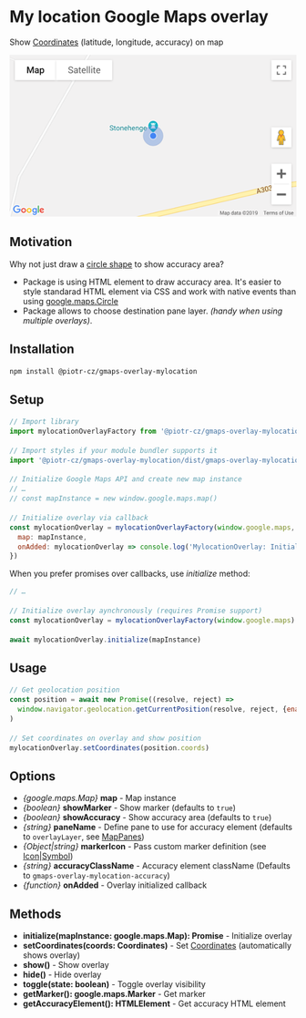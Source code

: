 # My location Google Maps overlay
Show [Coordinates](https://developer.mozilla.org/en-US/docs/Web/API/Coordinates) (latitude, longitude, accuracy) on map

![screenshot](./images/screenshot.png)


## Motivation

Why not just draw a [circle shape](https://developers.google.com/maps/documentation/javascript/examples/circle-simple) to show accuracy area?
- Package is using HTML element to draw accuracy area. It's easier to style standarad HTML element via CSS and work with native events than using [google.maps.Circle](https://developers.google.com/maps/documentation/javascript/reference/polygon#Circle)
- Package allows to choose destination pane layer.
  _(handy when using multiple overlays)_.


## Installation

```sh
npm install @piotr-cz/gmaps-overlay-mylocation
```


## Setup

```js
// Import library
import mylocationOverlayFactory from '@piotr-cz/gmaps-overlay-mylocation'

// Import styles if your module bundler supports it
import '@piotr-cz/gmaps-overlay-mylocation/dist/gmaps-overlay-mylocation.css'

// Initialize Google Maps API and create new map instance
// …
// const mapInstance = new window.google.maps.map()

// Initialize overlay via callback
const mylocationOverlay = mylocationOverlayFactory(window.google.maps, {
  map: mapInstance,
  onAdded: mylocationOverlay => console.log('MylocationOverlay: Initialized, may set coords now')
})

```

When you prefer promises over callbacks, use _initialize_ method:

```js
// …

// Initialize overlay aynchronously (requires Promise support)
const mylocationOverlay = mylocationOverlayFactory(window.google.maps)

await mylocationOverlay.initialize(mapInstance)
```


## Usage

```js
// Get geolocation position
const position = await new Promise((resolve, reject) =>
  window.navigator.geolocation.getCurrentPosition(resolve, reject, {enableHighAccuracy: true})
)

// Set coordinates on overlay and show position
mylocationOverlay.setCoordinates(position.coords)
```


## Options

- _{google.maps.Map}_ **map** - Map instance
- _{boolean}_ **showMarker** - Show marker (defaults to `true`)
- _{boolean}_ **showAccuracy** - Show accuracy area (defaults to `true`)
- _{string}_ **paneName** - Define pane to use for accuracy element (defaults to `overlayLayer`, see [MapPanes](https://developers.google.com/maps/documentation/javascript/reference/overlay-view#MapPanes))
- _{Object|string}_ **markerIcon** - Pass custom marker definition (see [Icon](https://developers.google.com/maps/documentation/javascript/reference/marker#Icon)|[Symbol](https://developers.google.com/maps/documentation/javascript/reference/marker#Symbol))
- _{string}_ **accuracyClassName** - Accuracy element className (Defaults to `gmaps-overlay-mylocation-accuracy`)
- _{function}_ **onAdded** - Overlay initialized callback


## Methods

- **initialize(mapInstance: google.maps.Map): Promise** - Initialize overlay
- **setCoordinates(coords: Coordinates)** - Set [Coordinates](https://developer.mozilla.org/en-US/docs/Web/API/Coordinates) (automatically shows overlay)
- **show()** - Show overlay
- **hide()** - Hide overlay
- **toggle(state: boolean)** - Toggle overlay visibility
- **getMarker(): google.maps.Marker** - Get marker
- **getAccuracyElement(): HTMLElement** - Get accuracy HTML element
